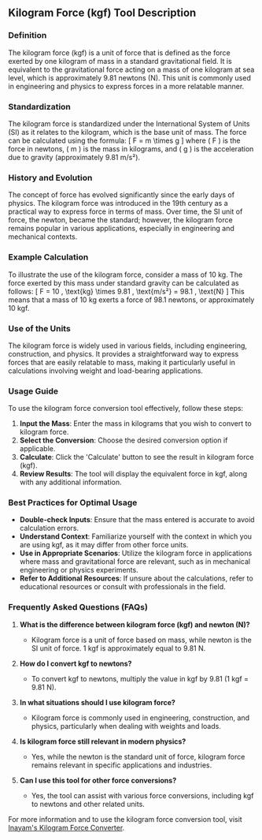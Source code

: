## Kilogram Force (kgf) Tool Description

### Definition
The kilogram force (kgf) is a unit of force that is defined as the force exerted by one kilogram of mass in a standard gravitational field. It is equivalent to the gravitational force acting on a mass of one kilogram at sea level, which is approximately 9.81 newtons (N). This unit is commonly used in engineering and physics to express forces in a more relatable manner.

### Standardization
The kilogram force is standardized under the International System of Units (SI) as it relates to the kilogram, which is the base unit of mass. The force can be calculated using the formula: 
\[ F = m \times g \]
where \( F \) is the force in newtons, \( m \) is the mass in kilograms, and \( g \) is the acceleration due to gravity (approximately 9.81 m/s²).

### History and Evolution
The concept of force has evolved significantly since the early days of physics. The kilogram force was introduced in the 19th century as a practical way to express force in terms of mass. Over time, the SI unit of force, the newton, became the standard; however, the kilogram force remains popular in various applications, especially in engineering and mechanical contexts.

### Example Calculation
To illustrate the use of the kilogram force, consider a mass of 10 kg. The force exerted by this mass under standard gravity can be calculated as follows:
\[ F = 10 \, \text{kg} \times 9.81 \, \text{m/s²} = 98.1 \, \text{N} \]
This means that a mass of 10 kg exerts a force of 98.1 newtons, or approximately 10 kgf.

### Use of the Units
The kilogram force is widely used in various fields, including engineering, construction, and physics. It provides a straightforward way to express forces that are easily relatable to mass, making it particularly useful in calculations involving weight and load-bearing applications.

### Usage Guide
To use the kilogram force conversion tool effectively, follow these steps:
1. **Input the Mass**: Enter the mass in kilograms that you wish to convert to kilogram force.
2. **Select the Conversion**: Choose the desired conversion option if applicable.
3. **Calculate**: Click the 'Calculate' button to see the result in kilogram force (kgf).
4. **Review Results**: The tool will display the equivalent force in kgf, along with any additional information.

### Best Practices for Optimal Usage
- **Double-check Inputs**: Ensure that the mass entered is accurate to avoid calculation errors.
- **Understand Context**: Familiarize yourself with the context in which you are using kgf, as it may differ from other force units.
- **Use in Appropriate Scenarios**: Utilize the kilogram force in applications where mass and gravitational force are relevant, such as in mechanical engineering or physics experiments.
- **Refer to Additional Resources**: If unsure about the calculations, refer to educational resources or consult with professionals in the field.

### Frequently Asked Questions (FAQs)

1. **What is the difference between kilogram force (kgf) and newton (N)?**
   - Kilogram force is a unit of force based on mass, while newton is the SI unit of force. 1 kgf is approximately equal to 9.81 N.

2. **How do I convert kgf to newtons?**
   - To convert kgf to newtons, multiply the value in kgf by 9.81 (1 kgf = 9.81 N).

3. **In what situations should I use kilogram force?**
   - Kilogram force is commonly used in engineering, construction, and physics, particularly when dealing with weights and loads.

4. **Is kilogram force still relevant in modern physics?**
   - Yes, while the newton is the standard unit of force, kilogram force remains relevant in specific applications and industries.

5. **Can I use this tool for other force conversions?**
   - Yes, the tool can assist with various force conversions, including kgf to newtons and other related units. 

For more information and to use the kilogram force conversion tool, visit [Inayam's Kilogram Force Converter](https://www.inayam.co/unit-converter/force).